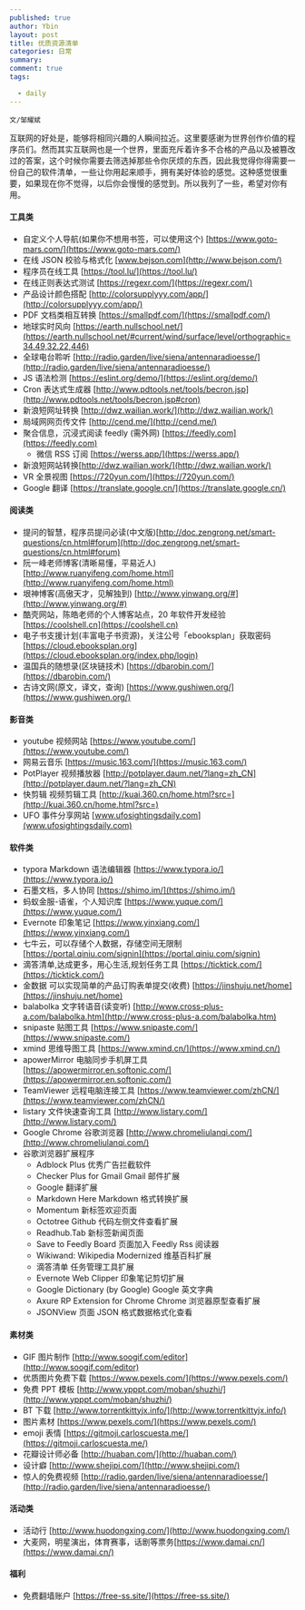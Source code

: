 ```yaml
---
published: true
author: Ybin
layout: post
title: 优质资源清单
categories: 日常
summary:
comment: true
tags:

  - daily
---
```


`文/邹耀斌`


互联网的好处是，能够将相同兴趣的人瞬间拉近。这里要感谢为世界创作价值的程序员们。然而其实互联网也是一个世界，里面充斥着许多不合格的产品以及被篡改过的答案，这个时候你需要去筛选掉那些令你厌烦的东西，因此我觉得你得需要一份自己的软件清单，一些让你用起来顺手，拥有美好体验的感觉。这种感觉很重要，如果现在你不觉得，以后你会慢慢的感觉到。所以我列了一些，希望对你有用。


#### 工具类

- 自定义个人导航(如果你不想用书签，可以使用这个) [https://www.goto-mars.com/](https://www.goto-mars.com/)
- 在线 JSON 校验与格式化 [www.bejson.com](http://www.bejson.com/)
- 程序员在线工具 [https://tool.lu/](https://tool.lu/)
- 在线正则表达式测试 [https://regexr.com/](https://regexr.com/)
- 产品设计颜色搭配 [http://colorsupplyyy.com/app/](http://colorsupplyyy.com/app/)
- PDF 文档类相互转换 [https://smallpdf.com/](https://smallpdf.com/)
- 地球实时风向 [https://earth.nullschool.net/](https://earth.nullschool.net/#current/wind/surface/level/orthographic=34.49,32.22,446)
- 全球电台聆听 [http://radio.garden/live/siena/antennaradioesse/](http://radio.garden/live/siena/antennaradioesse/)
- JS 语法检测 [https://eslint.org/demo/](https://eslint.org/demo/)
- Cron 表达式生成器 [http://www.pdtools.net/tools/becron.jsp](http://www.pdtools.net/tools/becron.jsp#cron)
- 新浪短网址转换 [http://dwz.wailian.work/](http://dwz.wailian.work/)
- 局域网网页传文件 [http://cend.me/](http://cend.me/)
- 聚合信息，沉浸式阅读 feedly (需外网) [https://feedly.com](https://feedly.com)
  - 微信 RSS 订阅 [https://werss.app/](https://werss.app/)
- 新浪短网站转换[http://dwz.wailian.work/](http://dwz.wailian.work/)
- VR 全景视图 [https://720yun.com/](https://720yun.com/)
- Google 翻译 [https://translate.google.cn/](https://translate.google.cn/)


#### 阅读类

- 提问的智慧，程序员提问必读(中文版)[http://doc.zengrong.net/smart-questions/cn.html#forum](http://doc.zengrong.net/smart-questions/cn.html#forum)
- 阮一峰老师博客(清晰易懂，平易近人) [http://www.ruanyifeng.com/home.html](http://www.ruanyifeng.com/home.html)
- 垠神博客(高傲天才，见解独到) [http://www.yinwang.org/#](http://www.yinwang.org/#)
- 酷壳网站，陈皓老师的个人博客站点，20 年软件开发经验 [https://coolshell.cn](https://coolshell.cn)
- 电子书支援计划(丰富电子书资源)，关注公号「ebooksplan」获取密码 [https://cloud.ebooksplan.org](https://cloud.ebooksplan.org/index.php/login)
- 温国兵的随想录(区块链技术) [https://dbarobin.com/](https://dbarobin.com/)
- 古诗文网(原文，译文，查询) [https://www.gushiwen.org/](https://www.gushiwen.org/)

#### 影音类

- youtube 视频网站 [https://www.youtube.com/](https://www.youtube.com/)
- 网易云音乐 [https://music.163.com/](https://music.163.com/)
- PotPlayer 视频播放器 [http://potplayer.daum.net/?lang=zh_CN](http://potplayer.daum.net/?lang=zh_CN)
- 快剪辑 视频剪辑工具 [http://kuai.360.cn/home.html?src=](http://kuai.360.cn/home.html?src=)
- UFO 事件分享网站 [www.ufosightingsdaily.com](www.ufosightingsdaily.com)

#### 软件类

- typora Markdown 语法编辑器 [https://www.typora.io/](https://www.typora.io/)
- 石墨文档，多人协同 [https://shimo.im/](https://shimo.im/)
- 蚂蚁金服-语雀，个人知识库 [https://www.yuque.com/](https://www.yuque.com/) 
- Evernote 印象笔记 [https://www.yinxiang.com/](https://www.yinxiang.com/)
- 七牛云，可以存储个人数据，存储空间无限制 [https://portal.qiniu.com/signin](https://portal.qiniu.com/signin)
- 滴答清单,达成更多，用心生活,规划任务工具 [https://ticktick.com/](https://ticktick.com/)
- 金数据 可以实现简单的产品订购表单提交(收费) [https://jinshuju.net/home](https://jinshuju.net/home)
- balabolka 文字转语音(读变听) [http://www.cross-plus-a.com/balabolka.htm](http://www.cross-plus-a.com/balabolka.htm)
- snipaste 贴图工具 [https://www.snipaste.com/](https://www.snipaste.com/)
- xmind 思维导图工具 [https://www.xmind.cn/](https://www.xmind.cn/)
- apowerMirror 电脑同步手机屏工具 [https://apowermirror.en.softonic.com/](https://apowermirror.en.softonic.com/)
- TeamViewer 远程电脑连接工具 [https://www.teamviewer.com/zhCN/](https://www.teamviewer.com/zhCN/)
- listary 文件快速查询工具 [http://www.listary.com/](http://www.listary.com/)
- Google Chrome 谷歌浏览器 [http://www.chromeliulanqi.com/](http://www.chromeliulanqi.com/)
- 谷歌浏览器扩展程序
  - Adblock Plus 优秀广告拦截软件
  - Checker Plus for Gmail Gmail 邮件扩展
  - Google 翻译扩展
  - Markdown Here  Markdown 格式转换扩展
  - Momentum 新标签欢迎页面
  - Octotree Github 代码左侧文件查看扩展
  - Readhub.Tab 新标签新闻页面
  - Save to Feedly Board 页面加入 Feedly Rss 阅读器
  - Wikiwand: Wikipedia Modernized  维基百科扩展
  - 滴答清单  任务管理工具扩展
  - Evernote Web Clipper 印象笔记剪切扩展
  - Google Dictionary (by Google)  Google 英文字典
  - Axure RP Extension for Chrome Chrome 浏览器原型查看扩展
  - JSONView  页面 JSON 格式数据格式化查看
  

#### 素材类

- GIF 图片制作 [http://www.soogif.com/editor](http://www.soogif.com/editor)
- 优质图片免费下载 [https://www.pexels.com/](https://www.pexels.com/)
- 免费 PPT 模板 [http://www.ypppt.com/moban/shuzhi/](http://www.ypppt.com/moban/shuzhi/)
- BT 下载 [http://www.torrentkittyjx.info/](http://www.torrentkittyjx.info/)
- 图片素材 [https://www.pexels.com/](https://www.pexels.com/)
- emoji 表情 [https://gitmoji.carloscuesta.me/](https://gitmoji.carloscuesta.me/)
- 花瓣设计师必备 [http://huaban.com/](http://huaban.com/) 
- 设计癖 [http://www.shejipi.com/](http://www.shejipi.com/)
- 惊人的免费视频 [http://radio.garden/live/siena/antennaradioesse/](http://radio.garden/live/siena/antennaradioesse/)

#### 活动类

- 活动行 [http://www.huodongxing.com/](http://www.huodongxing.com/)
- 大麦网，明星演出，体育赛事，话剧等票务[https://www.damai.cn/](https://www.damai.cn/)

#### 福利

- 免费翻墙账户 [https://free-ss.site/](https://free-ss.site/)

